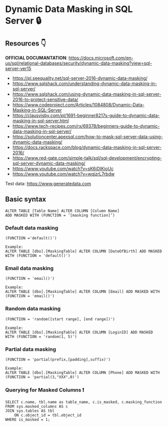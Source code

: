 # Dynamic Data Masking in SQL Server  :lock:

## Resources  :point_down:

**OFFICIAL DOCUMANTATION**: https://docs.microsoft.com/en-us/sql/relational-databases/security/dynamic-data-masking?view=sql-server-ver15

* https://pl.seequality.net/sql-server-2016-dynamic-data-masking/
* https://www.sqlshack.com/understanding-dynamic-data-masking-in-sql-server/
* https://www.sqlshack.com/using-dynamic-data-masking-in-sql-server-2016-to-protect-sensitive-data/
* https://www.codeproject.com/Articles/1084808/Dynamic-Data-Masking-in-SQL-Server
* https://clausvisby.com/pl/1691-beginner8217s-guide-to-dynamic-data-masking-in-sql-server.html
* https://www.tech-recipes.com/rx/69378/beginners-guide-to-dynamic-data-masking-in-sql-server/
* https://solutioncenter.apexsql.com/how-to-mask-sql-server-data-using-dynamic-data-masking/
* https://docs.rackspace.com/blog/dynamic-data-masking-in-sql-server-2016/
* https://www.red-gate.com/simple-talk/sql/sql-development/encrypting-sql-server-dynamic-data-masking/
* https://www.youtube.com/watch?v=sK6iDIKjoUc
* https://www.youtube.com/watch?v=wqjzrL7rbdw

Test data: https://www.generatedata.com

## Basic syntax
```
ALTER TABLE [Table Name] ALTER COLUMN [Column Name] 
ADD MASKED WITH (FUNCTION = ’[masking function]’)
```

### Default data masking 
```
(FUNCTION ='default()')

Example:
ALTER TABLE [dbo].[MaskingTable] ALTER COLUMN [DateOfBirth] ADD MASKED WITH (FUNCTION = 'default()')
```

### Email data masking 
```
(FUNCTION = 'email()')

Example:
ALTER TABLE [dbo].[MaskingTable] ALTER COLUMN [Email] ADD MASKED WITH (FUNCTION = 'email()')
```

### Random data masking 
```
(FUNCTION = 'random([start range], [end range])') 

Example:
ALTER TABLE [dbo].[MaskingTable] ALTER COLUMN [LoginID] ADD MASKED WITH (FUNCTION = 'random(1, 5)')
```

### Partial data masking 
```
(FUNCTION = 'partial(prefix,[padding],suffix)')

Example:
ALTER TABLE [dbo].[MaskingTable] ALTER COLUMN [Phone] ADD MASKED WITH (FUNCTION = 'partial(3,"XXX",0)')
```

### Querying for Masked Columns  :exclamation:
```
SELECT c.name, tbl.name as table_name, c.is_masked, c.masking_function  
FROM sys.masked_columns AS c  
JOIN sys.tables AS tbl   
    ON c.object_id = tbl.object_id
WHERE is_masked = 1; 
```
